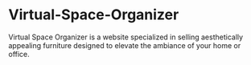 # Virtual-Space-Organizer
Virtual Space Organizer is a website specialized in selling aesthetically appealing furniture designed to elevate the ambiance of your home or office.
